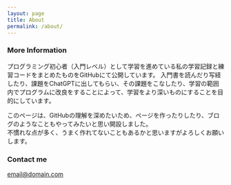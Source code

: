 ```yaml
---
layout: page
title: About
permalink: /about/
---
```



### More Information

プログラミング初心者（入門レベル）として学習を進めている私の学習記録と練習コードをまとめたものをGitHubにて公開しています。
入門書を読んだり写経したり、課題をChatGPTに出してもらい、その課題をこなしたり、学習の範囲内でプログラムに改良をすることによって、学習をより深いものにすることを目的にしています。

このページは、GitHubの理解を深めたいため、ページを作ったりしたり、ブログのようなこともやってみたいと思い開設しました。  
不慣れな点が多く、うまく作れてないこともあるかと思いますがよろしくお願いします。

### Contact me

[email@domain.com](mailto:email@domain.com)
